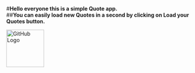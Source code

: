 #**Hello everyone this is a simple Quote app.** <br>
##**You can easily load new Quotes in a second by clicking on Load your Quotes button.** <br>

<img src="https://github.com/SouravvSharma/QuoteApp/assets/163539928/4e255ab6-90e4-451b-8313-d049dac65475" alt="GitHub Logo" width="100" height="100"/>
